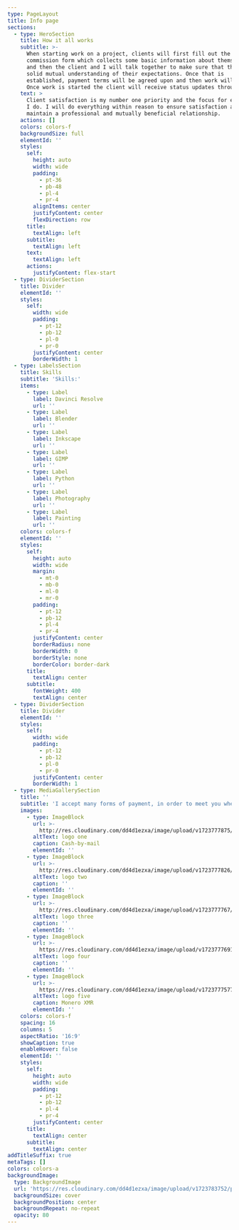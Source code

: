 ```yaml
---
type: PageLayout
title: Info page
sections:
  - type: HeroSection
    title: How it all works
    subtitle: >-
      When starting work on a project, clients will first fill out the
      commission form which collects some basic information about themselves,
      and then the client and I will talk together to make sure that there is a
      solid mutual understanding of their expectations. Once that is
      established, payment terms will be agreed upon and then work will begin.
      Once work is started the client will receive status updates throughout
    text: >
      Client satisfaction is my number one priority and the focus for everything
      I do. I will do everything within reason to ensure satisfaction and to
      maintain a professional and mutually beneficial relationship. 
    actions: []
    colors: colors-f
    backgroundSize: full
    elementId: ''
    styles:
      self:
        height: auto
        width: wide
        padding:
          - pt-36
          - pb-48
          - pl-4
          - pr-4
        alignItems: center
        justifyContent: center
        flexDirection: row
      title:
        textAlign: left
      subtitle:
        textAlign: left
      text:
        textAlign: left
      actions:
        justifyContent: flex-start
  - type: DividerSection
    title: Divider
    elementId: ''
    styles:
      self:
        width: wide
        padding:
          - pt-12
          - pb-12
          - pl-0
          - pr-0
        justifyContent: center
        borderWidth: 1
  - type: LabelsSection
    title: Skills
    subtitle: 'Skills:'
    items:
      - type: Label
        label: Davinci Resolve
        url: ''
      - type: Label
        label: Blender
        url: ''
      - type: Label
        label: Inkscape
        url: ''
      - type: Label
        label: GIMP
        url: ''
      - type: Label
        label: Python
        url: ''
      - type: Label
        label: Photography
        url: ''
      - type: Label
        label: Painting
        url: ''
    colors: colors-f
    elementId: ''
    styles:
      self:
        height: auto
        width: wide
        margin:
          - mt-0
          - mb-0
          - ml-0
          - mr-0
        padding:
          - pt-12
          - pb-12
          - pl-4
          - pr-4
        justifyContent: center
        borderRadius: none
        borderWidth: 0
        borderStyle: none
        borderColor: border-dark
      title:
        textAlign: center
      subtitle:
        fontWeight: 400
        textAlign: center
  - type: DividerSection
    title: Divider
    elementId: ''
    styles:
      self:
        width: wide
        padding:
          - pt-12
          - pb-12
          - pl-0
          - pr-0
        justifyContent: center
        borderWidth: 1
  - type: MediaGallerySection
    title: ''
    subtitle: 'I accept many forms of payment, in order to meet you where you are.'
    images:
      - type: ImageBlock
        url: >-
          http://res.cloudinary.com/dd4d1ezxa/image/upload/v1723777875/email-mail-money-cash-finance-512-3040866221_davit0.png
        altText: logo one
        caption: Cash-by-mail
        elementId: ''
      - type: ImageBlock
        url: >-
          http://res.cloudinary.com/dd4d1ezxa/image/upload/v1723777826/Bank_Transfer_Logo-2048x1365-1530197829_r0ukiv.png
        altText: logo two
        caption: ''
        elementId: ''
      - type: ImageBlock
        url: >-
          http://res.cloudinary.com/dd4d1ezxa/image/upload/v1723777767/Major-Credit-Card-Logo-PNG-Pic-529247587_yjlpmt.png
        altText: logo three
        caption: ''
        elementId: ''
      - type: ImageBlock
        url: >-
          https://res.cloudinary.com/dd4d1ezxa/image/upload/v1723777691/apple-pay-official-logo-card-icon-1140x730-1744097509_t5pmp3.png
        altText: logo four
        caption: ''
        elementId: ''
      - type: ImageBlock
        url: >-
          https://res.cloudinary.com/dd4d1ezxa/image/upload/v1723777577/monero-xmr-logo-819735746_kdoued.png
        altText: logo five
        caption: Monero XMR
        elementId: ''
    colors: colors-f
    spacing: 16
    columns: 5
    aspectRatio: '16:9'
    showCaption: true
    enableHover: false
    elementId: ''
    styles:
      self:
        height: auto
        width: wide
        padding:
          - pt-12
          - pb-12
          - pl-4
          - pr-4
        justifyContent: center
      title:
        textAlign: center
      subtitle:
        textAlign: center
addTitleSuffix: true
metaTags: []
colors: colors-a
backgroundImage:
  type: BackgroundImage
  url: 'https://res.cloudinary.com/dd4d1ezxa/image/upload/v1723783752/pf3_jxgahz.png'
  backgroundSize: cover
  backgroundPosition: center
  backgroundRepeat: no-repeat
  opacity: 80
---
```


